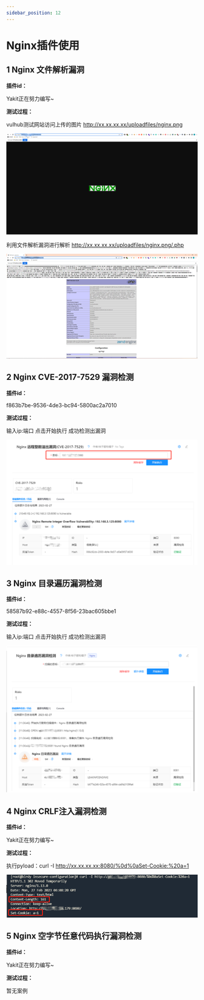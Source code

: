 ```yaml
---
sidebar_position: 12
---
```

# Nginx插件使用

## 1 Nginx 文件解析漏洞

**插件id：**

Yakit正在努力编写~

**测试过程：**

vulhub测试网站访问上传的图片
http://xx.xx.xx.xx/uploadfiles/nginx.png

![](/img/products/yakit/nginx-1.png)

利用文件解析漏洞进行解析
http://xx.xx.xx.xx/uploadfiles/nginx.png/.php

![](/img/products/yakit/nginx-2.png)

## 2 Nginx CVE-2017-7529 漏洞检测

**插件id：**

f863b7be-9536-4de3-bc94-5800ac2a7010

**测试过程：**

输入ip:端口 点击开始执行
成功检测出漏洞

![](/img/products/yakit/nginx-3.png)

## 3 Nginx 目录遍历漏洞检测

**插件id：**

58587b92-e88c-4557-8f56-23bac605bbe1

**测试过程：**

输入ip:端口 点击开始执行
成功检测出漏洞

![](/img/products/yakit/nginx-4.png)

## 4 Nginx CRLF注入漏洞检测

**插件id：**

Yakit正在努力编写~

**测试过程：**

执行pyload：curl -I http://xx.xx.xx.xx:8080/%0d%0aSet-Cookie:%20a=1

![](/img/products/yakit/nginx-5.png)

## 5 Nginx 空字节任意代码执行漏洞检测

**插件id：**

Yakit正在努力编写~

**测试过程：**

暂无案例
